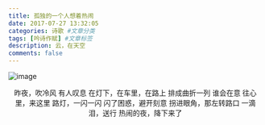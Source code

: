 ```yaml
---
title: 孤独的一个人想着热闹
date: 2017-07-27 13:32:05
categories: 诗歌 #文章分类
tags: [吟诗作赋] #文章标签
description: 云，在天空
comments: false
---
```

![image](http://otkzd4sua.bkt.clouddn.com/306363.jpg)
<!--more-->
<center>
昨夜，吹冷风
有人叹息
在灯下，在车里，在路上
排成曲折一列
谁会在意
往心里，来这里
路灯，一闪一闪
闪了困惑，避开刻意
拐进眼角，那左转路口
一滴泪，送行
热闹的夜，降下来了
</center>
